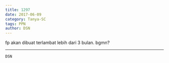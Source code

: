 ```yaml
---
title: 1297
date: 2017-06-09
category: Tanya-SC
tags: PPN
author: DSN
---
```


fp akan dibuat terlambat lebih dari 3 bulan. bgmn?

---



`DSN`
